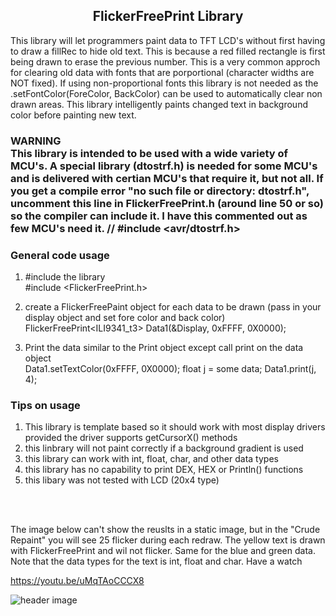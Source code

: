 <b><h2><center>FlickerFreePrint Library</center></h1></b>

This library will let programmers paint data to TFT LCD's without first having to draw a fillRec to hide old text. This is because a red filled rectangle is first being drawn to erase the previous number. This is a very common approch for clearing old data with fonts that are porportional (character widths are NOT fixed). If using non-proportional fonts this library is not needed as the .setFontColor(ForeColor, BackColor) can be used to automatically clear non drawn areas. This library intelligently paints changed text in background color before painting new text.

<b><h3>
WARNING
       <br>
       This library is intended to be used with a wide variety of MCU's. A special library (dtostrf.h) is needed for some MCU's and is delivered with certian MCU's that require it, but not all. If you get a compile error "no such file or directory: dtostrf.h", uncomment this line in FlickerFreePrint.h (around line 50 or so) so the compiler can include it. I have this commented out as few MCU's need it.
// #include <avr/dtostrf.h>

  </b></h3>

<b><h3>General code usage</b></h3> 

1. #include the library 
       <br>
#include <FlickerFreePrint.h>

2. create a FlickerFreePaint object for each data to be drawn
(pass in your display object and set fore color and back color)
        <br>
FlickerFreePrint<ILI9341_t3> Data1(&Display, 0xFFFF, 0X0000);


3. Print the data similar to the Print object except call print on the data object
        <br>
  Data1.setTextColor(0xFFFF, 0X0000);
  float j = some data;
  Data1.print(j, 4);
  
<b><h3>Tips on usage</b></h3> 

  1. This library is template based so it should work with most display drivers provided
  the driver supports getCursorX() methods
  2. this linbrary will not paint correctly if a background gradient is used
  3. this library can work with int, float, char, and other data types
  4. this library has no capability to print DEX, HEX or Println() functions
  5. this libary was not tested with LCD (20x4 type)
  
  <br>
<br>



The image below can't show the reuslts in a static image, but in the "Crude Repaint" you will see 25 flicker during each redraw. The yellow text is drawn with FlickerFreePrint and wil not flicker. Same for the blue and green data. Note that the data types for the text is int, float and char. Have a watch

https://youtu.be/uMqTAoCCCX8

![header image](https://raw.github.com/KrisKasprzak/FlickerFreePrint/master/FFPrint.jpg)
